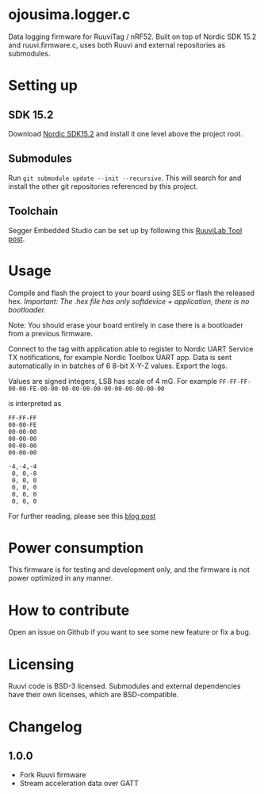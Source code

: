 # ojousima.logger.c
Data logging firmware for RuuviTag / nRF52. Built on top of Nordic SDK 15.2 and ruuvi.firmware.c, uses both Ruuvi and external repositories as submodules.

# Setting up
## SDK 15.2
Download [Nordic SDK15.2](https://developer.nordicsemi.com/nRF5_SDK/nRF5_SDK_v15.x.x/) and install it one level above the project root. 

## Submodules
Run `git submodule update --init --recursive`. This will search for and install the other git repositories referenced by this project.

## Toolchain
Segger Embedded Studio can be set up by following this [RuuviLab Tool post](https://lab.ruuvi.com/ses/).

# Usage
Compile and flash the project to your board using SES or flash the released hex.
*Important: The .hex file has only softdevice + application, there is no bootloader.*

Note: You should erase your board entirely in case there is a bootloader from a previous firmware.

Connect to the tag with application able to register to Nordic UART Service TX notifications, for example
Nordic Toolbox UART app. Data is sent automatically in in batches of 6 8-bit X-Y-Z values.
Export the logs.

Values are signed integers, LSB has scale of 4 mG. For example 
`FF-FF-FF-00-00-FE-00-00-00-00-00-00-00-00-00-00-00-00` 

is interpreted as
```
FF-FF-FF
00-00-FE
00-00-00
00-00-00
00-00-00
00-00-00
```

```
-4,-4,-4
 0, 0,-8
 0, 0, 0
 0, 0, 0
 0, 0, 0
 0, 0, 0
```

For further reading, please see this [blog post](https://blog.ruuvi.com/monitoring-motor-operation-with-ruuvitag-df1a5739a926)

# Power consumption
This firmware is for testing and development only, and the firmware is not power optimized in any manner. 

# How to contribute
Open an issue on Github if you want to see some new feature or fix a bug. 

# Licensing
Ruuvi code is BSD-3 licensed. Submodules and external dependencies have their own licenses, which are BSD-compatible.

# Changelog
## 1.0.0 
 - Fork Ruuvi firmware
 - Stream acceleration data over GATT